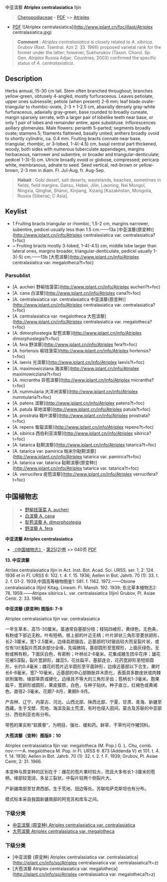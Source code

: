 中亚滨藜 **Atriplex centralasiatica** Iljin

> [Chenopodiaceae](http://www.iplant.cn/info/Chenopodiaceae?t=foc) - [PDF](http://www.iplant.cn/foc/pdf/Chenopodiaceae.pdf) >> [Atriplex](http://www.iplant.cn/info/Atriplex?t=foc)
 - [PDF](http://www.iplant.cn/foc/pdf/Atriplex.pdf)
![Atriplex centralasiatica](http://www.iplant.cn/foc/illast/Atriplex centralasiatica.jpg)

> **Comment** : 
> *Atriplex* *centralasiatica* is closely related to *A*. *sibirica*. Grubov (Rast. Tsentral. Azii 2: 33. 1966) proposed varietal rank for the former under the latter; however, Sukhorukov (Taxon. Chorol. Sp. Gen. *Atriplex* Russia Adjac. Countries, 2003) confirmed the specific status of *A*. *centralasiatica*.

## Description

Herbs annual, 15-30 cm tall. Stem often branched throughout; branches yellow-green, obtusely 4-angled, mostly furfuraceous. Leaves petiolate, upper ones subsessile; petiole (when present) 2-6 mm; leaf blade ovate-triangular to rhombic-ovate, 2-3 × 1-2.5 cm, abaxially densely gray-white furfuraceous, adaxially gray-green, base rounded to broadly cuneate, margin sparsely serrate, with a larger pair of lobelike teeth near base, or only 1 pair of lobes and remainder entire, apex subobtuse. Inflorescences axillary glomerules. Male flowers: perianth 5-parted; segments broadly ovate; stamens 5; filaments flattened, basally united; anthers broadly ovoid to shortly cylindric, ca. 0.4 mm. Fruiting bracts connate near base, triangular, rhombic, or 3-lobed, 1-4(-4.5) cm, basal central part thickened, woody, both sides with numerous tuberculate appendages, margins herbaceous, narrower and subentire, or broader and triangular-denticulate; pedicel 1-3(-5) cm. Utricle broadly ovoid or globose, compressed; pericarp white, membranous, adnate to seed. Seed vertical, red-brown or yellow-brown, 2-3 mm in diam. Fl. Jul-Aug, fr. Aug-Sep.

> **Habait** : 
> Gobi desert, salt deserts, wastelands, beaches, sometimes in fields, field margins. Gansu, Hebei, Jilin, Liaoning, Nei Mongol, Ningxia, Qinghai, Shanxi, Xinjiang, Xizang [Kazakhstan, Mongolia, Russia (Siberia); C Asia].

## Keylist

* 1 Fruiting bracts triangular or rhombic, 1.5-2 cm, margins narrower, subentire, pedicel usually less than 1.5 cm.——13a [中亚滨藜(原变种)](http://www.iplant.cn/info/Atriplex centralasiatica var. centralasiatica?t=foc)
* ~ Fruiting bracts mostly 3-lobed, 1-4(-4.5) cm, middle lobe larger than lateral ones, margins broader, triangular-denticulate, pedicel usually 1-3(-5) cm.——13b [大苞滨藜](http://www.iplant.cn/info/Atriplex centralasiatica var. megalotheca?t=foc)

### Parsublist

* [A.  aucheri  野榆钱菠菜](http://www.iplant.cn/info/Atriplex aucheri?t=foc)
* [A.  cana  白滨藜](http://www.iplant.cn/info/Atriplex cana?t=foc)
* [A.  centralasiatica var. centralasiatica  中亚滨藜(原变种)](http://www.iplant.cn/info/Atriplex centralasiatica var. centralasiatica?t=foc)
* [A.  centralasiatica var. megalotheca  大苞滨藜](http://www.iplant.cn/info/Atriplex centralasiatica var. megalotheca?t=foc)
* [A.  dimorphostegia  犁苞滨藜](http://www.iplant.cn/info/Atriplex dimorphostegia?t=foc)
* [A.  fera  野滨藜](http://www.iplant.cn/info/Atriplex fera?t=foc)
* [A.  hortensis  榆钱菠菜](http://www.iplant.cn/info/Atriplex hortensis?t=foc)
* [A.  laevis  光滨藜](http://www.iplant.cn/info/Atriplex laevis?t=foc)
* [A.  maximowicziana  海滨藜](http://www.iplant.cn/info/Atriplex maximowicziana?t=foc)
* [A.  micrantha  异苞滨藜](http://www.iplant.cn/info/Atriplex micrantha?t=foc)
* [A.  nummularia  大洋洲滨藜](http://www.iplant.cn/info/Atriplex nummularia?t=foc)
* [A.  patens  滨藜](http://www.iplant.cn/info/Atriplex patens?t=foc)
* [A.  patula  草地滨藜](http://www.iplant.cn/info/Atriplex patula?t=foc)
* [A.  prostrata  戟叶滨藜](http://www.iplant.cn/info/Atriplex prostrata?t=foc)
* [A.  repens  匍匐滨藜](http://www.iplant.cn/info/Atriplex repens?t=foc)
* [A.  sibirica  西伯利亚滨藜](http://www.iplant.cn/info/Atriplex sibirica?t=foc)
* [A.  tatarica  鞑靼滨藜](http://www.iplant.cn/info/Atriplex tatarica?t=foc)
* [A.  tatarica var. pamirica  帕米尔鞑靼滨藜](http://www.iplant.cn/info/Atriplex tatarica var. pamirica?t=foc)
* [A.  tatarica var. tatarica  鞑靼滨藜(原变种)](http://www.iplant.cn/info/Atriplex tatarica var. tatarica?t=foc)
* [A.  verrucifera  疣苞滨藜](http://www.iplant.cn/info/Atriplex verrucifera?t=foc)

## 中国植物志

> * [野榆钱菠菜  A.  aucheri](Atriplex-aucheri-野榆钱菠菜.md)
> * [白滨藜  A.  cana](Atriplex-cana-白滨藜.md)
> * [犁苞滨藜  A.  dimorphostegia](Atriplex-dimorphostegia-犁苞滨藜.md)
> * [野滨藜  A.  fera](Atriplex-fera-野滨藜.md)

**中亚滨藜 Atriplex centralasiatica**

* [《中国植物志》](http://www.iplant.cn/frps)- [第25(2)卷](http://www.iplant.cn/frps/vol/25(2)) >> 040页 [PDF](http://www.iplant.cn/frps/pdf/25(2)/040.pdf)

**13. 中亚滨藜**

Atrilex centralasiatica Iljin in Act. Inst. Bot. Acad. Sci. URSS. ser. 1, 2: 124. 1936 et in Fl. URSS 6: 102. t. 4. f. 15. 1936; Aellen in Bot. Jahrb. 70 (1): 33. t. 2. f. G1-2. 1939;中国高等植物图鉴1: 581. f. 1162. 1972.——Obione centralasiatica (Iljin) Kitag. Lineam. Fl. Mansh. 192. 1939; 东北草本植物志2: 78. 1959.——Atripex sibirica L. var. centralasiatica (Iljin) Grubov, Pl. Asiae Centr. 2: 33. 1966.

**中亚滨藜 (原变种) 图版8: 7-9**

Atriplex centralasiatica Iljin var. centralasiatica

一年生草本，高15-30厘米。茎通常自基部分枝；枝钝四棱形，黄绿色，无色条，有粉或下部近无粉。叶有短柄，枝上部的叶近无柄；叶片卵状三角形至菱状卵形，长2-3厘米，宽1-2.5厘米，边缘具疏锯齿，近基部的1对锯齿较大而呈裂片状，或仅有1对浅裂片而其余部分全缘，先端微钝，基部圆形至宽楔形，上面灰绿色，无粉或稍有粉，下面灰白色，有密粉；叶柄长2-6毫米。花集成腋生团伞花序；雄花花被5深裂，裂片宽卵形，雄蕊5，花丝扁平，基部连合，花药宽卵形至短矩圆形，长约0.4毫米；雌花的苞片近半圆形至平面钟形，边缘近基部以下合生，果时长6-8毫米，宽7-10毫米，近基部的中心部臌胀并木质化，表面具多数疣状或肉棘状附属物，缘部草质或硬化，边缘具不等大的三角形牙齿；苞柄长1-3毫米。胞果扁平，宽卵形或圆形，果皮膜质，白色，与种子贴伏。种子直立，红褐色或黄褐色，直径2-3毫米。花期7-8月，果期8-9月。

产吉林、辽宁、内蒙古、河北、山西北部、陕西北部、宁夏、甘肃、青海、新疆至西藏。生于戈壁、荒地、海滨及盐土荒漠，有时也侵入田间。蒙古及苏联的中亚部分、西伯利亚也有分布。

带苞的果实称“软蒺藜”，为明目、强壮、缓和药。鲜草、干草均可作猪饲料。

**大苞滨藜（变种）图版8：10**

Atriplex centralasiatica Iljin var. megalotheca (M. Pop.) G. L. Chu, comb. nov.——A. megalotheca M. Pop. in Fl. URSS 6: 873 (Addenda V) et 101. t. 4. f. 14. 1936; Aellen in Bot. Jahrb. 70 (1): 32. t. 2. f. F. 1939; Grubov, Pl. Asiae Centr, 2: 31. 1966.

本变种与原变种的区别在于：雌花的苞片果时较大，而且大多有长1-3厘米的苞柄，缘部较宽阔，多呈三裂状，中裂片较两个侧裂片大。

产新疆南部至甘肃西部。生于荒地、田边等处。苏联哈萨克斯坦也有分布。

模式标本采自我国新疆南部的阿克苏和库车之间。

### 下级分类
* [中亚滨藜 (原变种)  Atriplex centralasiatica var. centralasiatica](Atriplex-centralasiatica-var-centralasiatica-中亚滨藜(原变种).md)
* [大苞滨藜  Atriplex centralasiatica var. megalotheca](Atriplex-centralasiatica-var-megalotheca-大苞滨藜.md)

### 下级分类
* [中亚滨藜 (原变种)  Atriplex centralasiatica var. centralasiatica](http://iplant.cn/info/sp/Atriplex centralasiatica var. centralasiatica?t=z)
* [大苞滨藜  Atriplex centralasiatica var. megalotheca](http://iplant.cn/info/sp/Atriplex centralasiatica var. megalotheca?t=z)
